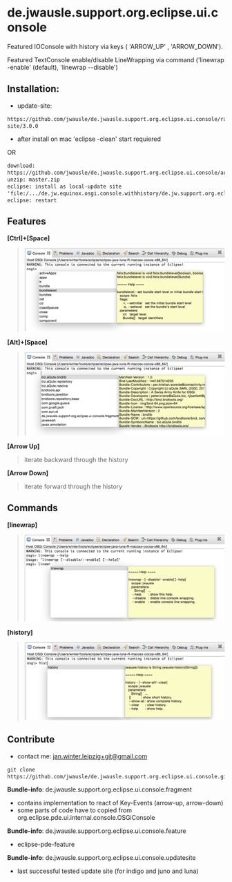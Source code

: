 de.jwausle.support.org.eclipse.ui.console
========================================

Featured IOConsole with history via keys ( 'ARROW_UP' , 'ARROW_DOWN').

Featured TextConsole enable/disable LineWrapping via command ('linewrap -enable' (default), 'linewrap --disable')


## Installation:
- update-site: 

```
https://github.com/jwausle/de.jwausle.support.org.eclipse.ui.console/raw/master/de.jwausle.support.org.eclipse.ui.console.updatesite/update-site/3.0.0
```

- after install on mac 'eclipse -clean' start requiered 

OR

```
download: https://github.com/jwausle/de.jwausle.support.org.eclipse.ui.console/archive/master.zip
unzip: master.zip
eclipse: install as local-update site 'file:/.../de.jw.equinox.osgi.console.withhistory/de.jw.support.org.eclipse.pde.ui.updatesite/updatesite/3.0.0'
eclipse: restart 
```

## Features

**[Ctrl]+[Space]**
> ![Screenshot-ctrl-space.png](https://github.com/jwausle/de.jw.equinox.osgi.console.withhistory/raw/master/img/Screenshot-ctrl-space.png)

**[Alt]+[Space]**
> ![Screenshot-alt-space.png](https://github.com/jwausle/de.jw.equinox.osgi.console.withhistory/raw/master/img/Screenshot-alt-space.png)

**[Arrow Up]** 
> iterate backward through the history

**[Arrow Down]** 
> iterate forward through the history


## Commands

**[linewrap]**
> ![Screenshot-linewrap.png](https://github.com/jwausle/de.jw.equinox.osgi.console.withhistory/raw/master/img/Screenshot-linewrap.png)

**[history]**
> ![Screenshot-history.png](https://github.com/jwausle/de.jw.equinox.osgi.console.withhistory/raw/master/img/Screenshot-history.png)


## Contribute
- contact me: jan.winter.leipzig+git@gmail.com

```
git clone https://github.com/jwausle/de.jwausle.support.org.eclipse.ui.console.git
```


**Bundle-info**: de.jwausle.support.org.eclipse.ui.console.fragment
- contains implementation to react of Key-Events (arrow-up, arrow-down)
- some parts of code have to copied from org.eclipse.pde.ui.internal.console.OSGiConsole 

**Bundle-info**: de.jwausle.support.org.eclipse.ui.console.feature
- eclipse-pde-feature 

**Bundle-info**: de.jwausle.support.org.eclipse.ui.console.updatesite
- last successful tested update site (for indigo and juno and luna)

